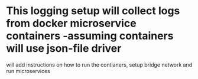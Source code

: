 # This logging setup will collect logs from docker microservice containers -assuming containers will use json-file driver

will add instructions on how to run the contianers, setup bridge network and run microservices 
